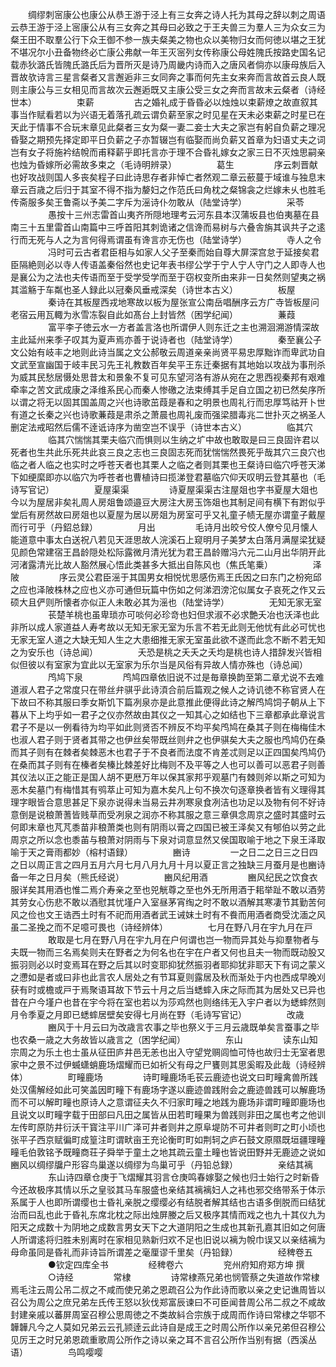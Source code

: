 <!-- { "loadSidebar": true } -->
　　绸缪刺宻康公也康公从恭王游于泾上有三女奔之诗人托为其母之辞以刺之周语云恭王游于泾上宻康公从有三女奔之其母曰必致之于王夫兽三为羣人三为众女三为粲王田不取羣公行下众王御不参一族夫粲美之物也众以美物归女而何徳以堪之王犹不堪况尔小丑备物终必亡康公弗献一年王灭宻列女传称康公母姓隗氏按路史国名记载赤狄潞氏皆隗氏潞氏后为晋所灭是诗乃周畿内诗而入之唐风者倘亦以康母族后入晋故欤诗言三星言粲者又言邂逅非三女同奔之事而何先主女来奔而言故首云良人既则主康公与三女相见而言故次云邂逅既又主康公受三女之奔而言故末云粲者（诗经世本）
　　
　　束薪
　　
　　古之婚礼成于昏昏必以烛烛以束薪燎之故直叙其事当作赋看若以为兴语无着落孔疏云谓负薪至家之时见星在天未必束薪之时星已在天此于情事不合玩末章见此粲者三女为粲一妻二妾士大夫之家岂有躬自负薪之理况昏娶之期预先择定即平日负薪之子亦暂辍岂有临娶而尚负薪又首章为妇语丈夫之词岂有女子将施衿结帨而甫释薪乎即托言亦于理不合昏礼嫁女之家三日不灭烛思嗣亲也烛为昏嫁所必需故多束之（毛诗明辨录）
　　
　　葛生
　　
　　序云刺晋献也好攻战则国人多丧矣程子曰此诗思存者非悼亡者然观二章云蘝蔓于域谁与独息末章云百歳之后归于其室不得不指为嫠妇之作范氏曰角枕之粲锦衾之烂嫁未乆也胜毛传斋服多矣王鲁斋以予美二字斥为滛诗仆勿敢从（陆堂诗学）
　　
　　采苓
　　
　　愚按十三州志雷首山夷齐所隠地理考云河东县本汉蒲坂县也伯夷墓在县南三十五里雷首山南篇中三呼首阳其刺诡诸之信谗而易树与六叠舎旃其讽共子之逺行而无死与人之为言何得焉谓虽有谗言亦无伤也（陆堂诗学）
　　
　　寺人之令
　　
　　冯时可云古者君臣相与如家人父子至秦而始自尊大屏深宫怠于延接矣君臣隔絶则必以寺人传语盖秦俗然也史记年表书缪公学于宁人宁人守门之人即寺人也是襄公为之法也夫传语而至于受学受学而至于窃权变所由来非一日矣然则望夷之祸其滥觞于车粼也圣人録此以冠秦风垂戒深矣（诗世本古义）
　　
　　板屋
　　
　　秦诗在其板屋西戎地寒故以板为屋张宣公南岳唱酬序云方广寺皆板屋问老宿云用瓦輙为氷雪冻裂自此如髙台上封皆然（困学纪闻）
　　
　　蒹葭
　　
　　富平李子徳云水一方者盖言洛也所谓伊人则东迁之主也溯洄溯游情深故主此延州来季子叹其为夏声焉亦善于说诗者也（陆堂诗学）
　　
　　秦至襄公子文公始有岐丰之地则此诗当属之文公郝敬云周道亲亲尚贤平易忠厚黜诈而卑武功自文武至宣幽国于岐丰民习先王礼教数百年矣平王东迁秦据有其地始以攻战为事刑杀为威其民愁居慑处思昔太和景象不复可见东望河洛有游从宛在之思西视秦邦有艰难牵率之苦文武成康之泽维系民心而秦人惨礉之法束缚其手足自立国之初已然矣序所以谓之将无以固其国盖周之兴也诗歌茁葭是春和之明景也周礼行而忠厚笃祜开卜世有道之长秦之兴也诗歌蒹葭是肃杀之萧晨也周礼废而强梁腊毒兆二世扑灭之祸圣人删定法戒昭然后儒不逹诋诗序为凿空岂不误乎（诗世本古义）
　　
　　临其穴
　　
　　临其穴惴惴其栗夫临穴而惧则以生纳之圹中故也敢取是曰三良固许君以死者也生共此乐死共此哀三良之志也三良固志死而犹惴惴然畏死乎哉其穴三良穴也临之者人临之也实时之呼苍天者也其栗人之临之者则其栗也王粲诗曰临穴呼苍天涕下如绠縻即亦以临穴为呼苍者也曹植诗曰揽涕登君墓临穴仰天叹明云登其墓也（毛诗写官记）
　　
　　夏屋渠渠
　　
　　诗夏屋渠渠古注屋爼也字书夏屋大爼也今以为屋居非矣礼周人房爼鲁颂邉豆大房注大房玉饰爼也其制足间有横下有跗似乎堂后有房然故曰房爼也以夏屋为居以房爼为房室可乎又礼童子帻无屋亦谓童子戴屋而行可乎（丹鉊总録）
　　
　　月出
　　
　　毛诗月出皎兮佼人僚兮见月懐人能道意中事太白送祝八若见天涯思故人浣溪石上窥明月子美梦太白落月满屋梁犹疑见颜色常建宿王昌龄隠处松际露微月清光犹为君王昌龄赠冯六元二山月出华阴开此河渚露清光比故人豁然展心悟此类甚多大抵出自陈风也（焦氏笔乗）
　　
　　泽陂
　　
　　序云灵公君臣滛于其国男女相悦忧思感伤焉王氏因之曰东门之枌宛邱之应也泽陂株林之应也义亦可通但玩篇中伤如之何涕泗滂沱似属女子哀死之作又云硕大且俨则所懐者亦似正人未敢必其为滛也（陆堂诗学）
　　
　　无知无家无室
　　
　　苌楚羊桃也虽卑琐亦可啖何必珍竒也妇但求淑不必求艶夭冶也沃泽也此非所以成人家道益人寿考故以无知无家无室为乐言不若无此则无他忧有此必可忧也无家无室人道之大缺无知人生之大患细推无家无室虽此欲不遂而此念不断不若无知之为安乐也（诗总闻）
　　
　　夭恐是桃之夭夭之夭均是桃也诗人措辞发兴皆相似但彼以有室家为宜此以无室家为乐尔当是风俗有异故人情亦殊也（诗总闻）
　　
　　鸤鸠下泉
　　
　　鸤鸠四章依旧说不过是毎章换韵至第二章尤说不去难道淑人君子之常度只在带丝弁骐乎此诗湏合前后篇观之候人之诗讥徳不称官贤人在下故曰不称其服曰季女斯饥下篇冽泉亦是此意推此便得此诗之解鸤鸠饲子朝从上下暮从下上均乎如一君子之仪亦然故由其仪之一知其心之如结也下三章都承此章说言君子不是以一例看待为均平如此则贤否不辨反不均平矣鸤鸠在桑其子则在梅梅佳木也淑人君子则于贤者其带之也伊丝矣带既丝则弁之也伊骐矣大夫之服也鸤鸠仍在桑而其子则有在棘者矣棘恶木也君子于不良者而法度不肯差忒则足以正四国矣鸤鸠仍在桑而其子则有在榛者矣榛比棘差好比梅则不及平等之人也可以善可以恶君子则善其仪法以正之能正是国人胡不更厯万年以保其家邦乎观墓门有棘则斧以斯之可知为恶木矣墓门有梅惜其有鸮萃止可知为嘉木矣凡上句不换次句逐章换者皆有义理得其理字眼皆合意思甚足下泉亦说得未当易云井冽寒泉食冽洁也功足以及物有何不好诗意倒是说稂萧蓍皆贱草而受冽泉之润亦不称其服之意三章俱念周京之盛时其盛时云何即末章也芃芃黍苗非稂萧类也则有阴雨以膏之四国已被王泽矣又有郇伯以劳之此周京之所以念也黍苖与稂萧对阴雨与下泉对词意显然又侯国取喻于地之下泉王泽取喻于天之膏雨都妙（榕村语録）
　　
　　豳诗
　　
　　一之日二之日三之日四之日以周正言之四月五月六月七月八月九月十月以夏正言之独缺三月蚕月是也豳诗备一年之日月矣（熊氏经说）
　　
　　豳风纪用酒
　　
　　豳风纪民之饮食衣服详矣其用酒也惟二焉介寿亲之至也兕觥尊之至也外无所用酒于耜举趾不敢以酒劳其劳女心伤悲不敢以酒慰其忧墐户入室昼茅宵绹之时不敢以酒解其寒凄节其勤苦何风之俭也文王诰西土时有不祀而用酒者武王诫妺土时有不飬而用酒者商受沈湎之风虽二圣挽之而不足噫可畏也（诗经辨体）
　　
　　七月在野八月在宇九月在戸
　　
　　敢取是七月在野八月在宇九月在户何谓也岂一物而异其处与抑羣物者与夫既一物而三名焉矣则夫在野者之为何名也在宇在户者又何也且夫一物而既动股又振羽则必以时变焉耳在野之后其以时变耶抑犹然振羽者耶抑犹非耶天下有词之蒙义之懘如是者或曰非也此言农人居处之有节耳夏则露居及秋而渐处于内也西成早晚刈获有时或檐或戸于焉聚语耳故下节云十月之后当蟋蟀入床之际而其为居处又已异也昔在户今墐户也昔在宇今将在室也若以为莎鸡然也则络纬无入宇户者以为蟋蟀然则月令季夏之月即已蟋蟀居壁矣安得七月尚在野（毛诗写官记）
　　
　　改歳
　　
　　豳风于十月云曰为改歳言农事之毕也祭义于三月云歳既单矣言蚕事之毕也农桑一歳之大务故皆以歳言之（困学纪闻）
　　
　　东山
　　
　　读东山知宗周之为乐土也士虽从征田庐井邑无恙也出入守望党赒闾恤可恃也故归士无室者思家中之景不过伊蝛蟏蛸鹿场熠耀而已如祈父有母之尸饔则其思奚暇及此哉（诗经辨体）
　　
　　町疃鹿场
　　
　　诗町疃鹿场毛苌云鹿迹也说文曰町疃禽兽所践处汉儒解经如此可笑盖因町疃下有鹿场字遂以鹿迹兽践附会之鹿迹兽践可以解鹿场而不可以解町疃也原诗人之意谓征夫久不归家町疃之地践为鹿场非谓町疃即鹿场也且说文以町疃字载于田部曰凡田之属皆从田若町疃果为兽践则非田之属也考之他训左传町原防井衍沃干寳注平川广泽可井者则井之原阜堤防不可井者则町之町小顷也张平子西京赋徧町成篁注町谓畎亩王充论衡町町如荆轲之庐石鼓文原隰既垣疆理疃疃毛伯敦铭予既疃商荘子舜举于童土之地其疏云童土疃也皆说田野并无鹿迹之说如豳风以绸缪牖户形容鸟巢遂以绸缪为鸟巢可乎（丹铅总録）
　　
　　亲结其褵
　　
　　东山诗四章仓庚于飞熠耀其羽言仓庚鸣春嫁娶之候也归士始行之时新昏今还故极序其情以乐之皇驳其马车服盛也亲结其褵褵妇人之袆也邪交络带系于体示系属于人也即所谓缨也士昏礼亲脱之缨缨必有结脱者解其结也古语多倒脱而曰结犹治而曰乱也此于昏礼东席北枕之际出烛屏媵之后又极序其情而戏之也九十其仪九为阳天之成数十为阴地之成数言男女天下之大道阴阳之生成也其新孔嘉其旧如之何唐人所谓逺将归胜未别离时在家相见熟新归欢不足也旧说以褵为帨巾误又以亲结褵为母命虽同是昏礼而非诗旨所谓差之毫厘谬千里矣（丹铅録）
　　
　　经稗卷五
　　
　　●钦定四库全书
　　
　　经稗卷六
　　
　　兖州府知府郑方坤 撰
　　
　　○诗经
　　
　　常棣
　　
　　诗常棣燕兄弟也悯管蔡之失道故作常棣焉毛注云周公吊二叔之不咸而使兄弟之恩疏召公为作此诗而歌以亲之史记谯周皆以召公为周公之庶兄弟左氏传王怒以狄伐郑富辰谏曰不可臣闻昔周公吊二叔之不咸故封建亲戚以蕃屏周室召穆公思周徳之不类故紏合宗族于成周而作诗曰常棣之华鄂不韡韡凡今之人莫如兄弟云云孔颕逹云此诗自是成王之时周公所作以亲兄弟但召穆公见厉王之时兄弟恩疏重歌周公所作之诗以亲之耳不言召公所作当别有据（西溪丛语）
　　
　　鸟鸣嘤嘤
　　
